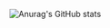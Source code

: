 ![Anurag's GitHub stats](https://github-readme-stats.vercel.app/api?username=liamgrieve69&show_icons=true&theme=cobalt)

